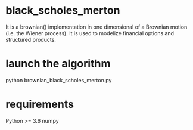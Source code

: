 # black_scholes_merton

It is a brownian() implementation in one dimensional of a Brownian motion (i.e. the Wiener process).
It is used to modelize financial options and structured products.

# launch the algorithm

python brownian_black_scholes_merton.py

# requirements

Python >= 3.6
numpy

